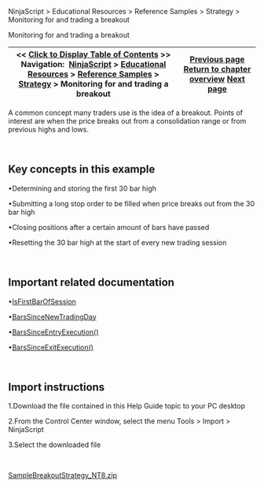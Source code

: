 ﻿


NinjaScript \> Educational Resources \> Reference Samples \> Strategy \> Monitoring for and trading a breakout






















Monitoring for and trading a breakout







| \<\< [Click to Display Table of Contents](monitoring_for_and_trading_a_b.md) \>\> **Navigation:**     [NinjaScript](ninjascript-1.md) \> [Educational Resources](educational_resources-1.md) \> [Reference Samples](reference_samples-1.md) \> [Strategy](strategy2-1.md) \> Monitoring for and trading a breakout | [Previous page](modifying_the_price_of_stop_lo-1.md) [Return to chapter overview](strategy2-1.md) [Next page](monitoring_stop-loss_and_profi-1.md) |
| --- | --- |











A common concept many traders use is the idea of a breakout. Points of interest are when the price breaks out from a consolidation range or from previous highs and lows.


 


## Key concepts in this example


•Determining and storing the first 30 bar high

•Submitting a long stop order to be filled when price breaks out from the 30 bar high

•Closing positions after a certain amount of bars have passed

•Resetting the 30 bar high at the start of every new trading session

 


## Important related documentation


•[IsFirstBarOfSession](isfirstbarofsession-1.md)

•[BarsSinceNewTradingDay](barssincenewtradingday-1.md)

•[BarsSinceEntryExecution()](barssinceentryexecution-1.md)

•[BarsSinceExitExecution()](barssinceexitexecution-1.md)

 


## Import instructions


1\.Download the file contained in this Help Guide topic to your PC desktop

2\.From the Control Center window, select the menu Tools \> Import \> NinjaScript

3\.Select the downloaded file

 


[SampleBreakoutStrategy\_NT8\.zip](samples/SampleBreakoutStrategy_NT8.zip)








